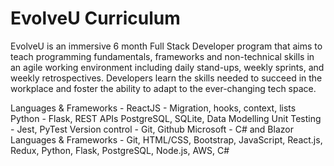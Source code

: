 # EvolveU Curriculum

EvolveU is an immersive 6 month Full Stack Developer program that aims to teach programming fundamentals, frameworks and non-technical skills in an agile working environment including daily stand-ups, weekly sprints, and weekly retrospectives. Developers learn the skills needed to succeed in the workplace and foster the ability to adapt to the ever-changing tech space. 

Languages & Frameworks -
ReactJS - Migration, hooks, context, lists
Python - Flask, REST APIs
PostgreSQL, SQLite, Data Modelling
Unit Testing - Jest, PyTest
Version control - Git, Github
Microsoft - C# and Blazor
Languages & Frameworks - Git, HTML/CSS, Bootstrap, JavaScript, React.js, Redux, Python, Flask, PostgreSQL, Node.js, AWS, C#
